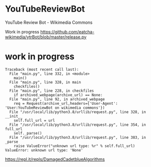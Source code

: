 # YouTubeReviewBot
YouTube Review Bot - Wikimedia Commons

Work in progress https://github.com/eatcha-wikimedia/ytrBot/blob/master/release.py

# work in progress

```
Traceback (most recent call last):
  File "main.py", line 332, in <module>
    main()
  File "main.py", line 328, in main
    checkfiles()
  File "main.py", line 228, in checkfiles
    if archived_webpage(archive_url) == None:
  File "main.py", line 92, in archived_webpage
    req = Request(archive_url,headers={'User-Agent': 'User:YouTubeReviewBot on wikimedia commons'})
  File "/usr/local/lib/python3.8/urllib/request.py", line 328, in __init__
    self.full_url = url
  File "/usr/local/lib/python3.8/urllib/request.py", line 354, in full_url
    self._parse()
  File "/usr/local/lib/python3.8/urllib/request.py", line 383, in _parse
    raise ValueError("unknown url type: %r" % self.full_url)
ValueError: unknown url type: 'None'
```

https://repl.it/repls/DamagedCadetblueAlgorithms
